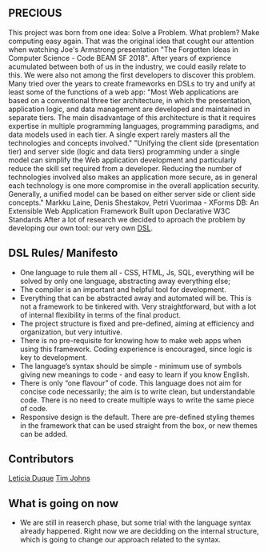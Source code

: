 ## PRECIOUS

This project was born from one idea: Solve a Problem. What problem? Make computing easy again. That was the original idea that cought our attention when watching Joe's Armstrong presentation "The Forgotten Ideas in Computer Science - Code BEAM SF 2018".
After years of exprience acumulated between both of us in the industry, we could easily relate to this.
We were also not among the first developers to discover this problem. Many tried over the years to create frameworks en DSLs to try and unify at least some of the functions of a web app:
"Most Web applications are based on a conventional three tier architecture, in which the presentation, application logic, and data management are developed and maintained in separate tiers. The main disadvantage of this architecture is that it requires expertise in multiple programming languages, programming paradigms, and data models used in each tier. A single expert rarely masters all the technologies and concepts involved."
"Unifying the client side (presentation tier) and server side (logic and data tiers) programming under a single model can simplify the Web application development and particularly reduce the skill set required from a developer. Reducing the number of technologies involved also makes an application more secure, as in general each technology is one more compromise in the overall application security. Generally, a unified model can be based on either server side or client side concepts."
Markku Laine, Denis Shestakov, Petri Vuorimaa - XForms DB: An Extensible Web Application Framework Built upon Declarative W3C Standards
After a lot of research we decided to aproach the problem by developing our own tool: our very own [DSL](https://en.wikipedia.org/wiki/Domain-specific_language).

## DSL Rules/ Manifesto

-   One language to rule them all - CSS, HTML, Js, SQL, everything will be solved by only one language, abstracting away everything else;
-   The compiler is an important and helpful tool for development.
-   Everything that can be abstracted away and automated will be. This is not a framework to be tinkered with. Very straightforward, but with a lot of internal flexibility in terms of the final product.
-   The project structure is fixed and pre-defined, aiming at efficiency and organization, but very intuitive.
-   There is no pre-requisite for knowing how to make web apps when using this framework. Coding experience is encouraged, since logic is key to development.
-   The language’s syntax should be simple - minimum use of symbols giving new meanings to code - and easy to learn if you know English.
-   There is only “one flavour” of code. This language does not aim for concise code necessarily; the aim is to write clean, but understandable code. There is no need to create multiple ways to write the same piece of code.
-   Responsive design is the default. There are pre-defined styling themes in the framework that can be used straight from the box, or new themes can be added.

## Contributors

[Leticia Duque](https://github.com/Lzduque)
[Tim Johns](https://github.com/SlimTim10)

## What is going on now

-   We are still in reaserch phase, but some trial with the language syntax already happened. Right now we are decidding on the internal structure, which is going to change our approach related to the syntax.
